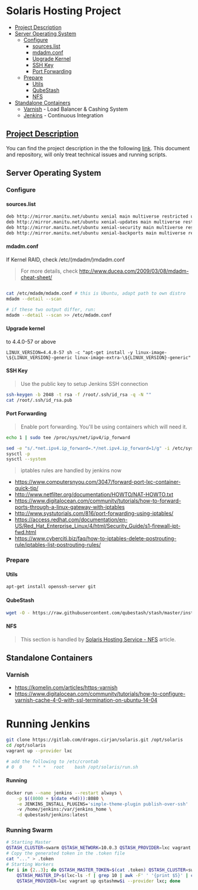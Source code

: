 # Solaris Hosting Project

* [Project Description](#project-description)
* [Server Operating System](#server-operating-system)
  * [Configure](#configure)
    * [sources.list](#sourceslist)
    * [mdadm.conf](#mdadmconf)
    * [Upgrade Kernel](#upgrade-kernel)
    * [SSH Key](#ssh-key)
    * [Port Forwarding](#port-forwarding)
  * [Prepare](#prepare)
    * [Utils](#utils)
    * [QubeStash](#qubestash)
    * [NFS](#nfs)
* [Standalone Containers](#)
  * [Varnish](#varnish) - Load Balancer & Cashing System
  * [Jenkins](#jenkins) - Continuous Integration

## [Project Description](https://docs.google.com/document/d/1yIL9FuCW8ZtKg7DTPA2h2rI-LjoQJx7LS-whFkSfJkc)

You can find the project description in the the following [link](https://docs.google.com/document/d/1yIL9FuCW8ZtKg7DTPA2h2rI-LjoQJx7LS-whFkSfJkc). This document and repository, will only treat technical issues and running scripts.

## Server Operating System

### Configure

#### sources.list

```bash
deb http://mirror.manitu.net/ubuntu xenial main multiverse restricted universe
deb http://mirror.manitu.net/ubuntu xenial-updates main multiverse restricted universe
deb http://mirror.manitu.net/ubuntu xenial-security main multiverse restricted universe
deb http://mirror.manitu.net/ubuntu xenial-backports main multiverse restricted universe
```

#### mdadm.conf

If Kernel RAID, check /etc/(mdadm/)mdadm.conf

> For more details, check http://www.ducea.com/2009/03/08/mdadm-cheat-sheet/

```bash

cat /etc/mdadm/mdadm.conf # this is Ubuntu, adapt path to own distro
mdadm --detail --scan

# if these two output differ, run:
mdadm --detail --scan >> /etc/mdadm.conf

```

#### Upgrade kernel

 to 4.4.0-57 or above

```
LINUX_VERSION=4.4.0-57 sh -c "apt-get install -y linux-image-\${LINUX_VERSION}-generic linux-image-extra-\${LINUX_VERSION}-generic"
```

#### SSH Key

> Use the public key to setup Jenkins SSH connection

```bash
ssh-keygen -b 2048 -t rsa -f /root/.ssh/id_rsa -q -N ""
cat /root/.ssh/id_rsa.pub
```

#### Port Forwarding

> Enable port forwarding. You'll be using containers which will need it.

```bash
echo 1 | sudo tee /proc/sys/net/ipv4/ip_forward

sed -e "s/.*net.ipv4.ip_forward=.*/net.ipv4.ip_forward=1/g" -i /etc/sysctl.conf
sysctl -p
sysctl --system
```

> iptables rules are handled by jenkins now

* https://www.computersnyou.com/3047/forward-port-lxc-container-quick-tip/
* http://www.netfilter.org/documentation/HOWTO/NAT-HOWTO.txt
* https://www.digitalocean.com/community/tutorials/how-to-forward-ports-through-a-linux-gateway-with-iptables
* http://www.systutorials.com/816/port-forwarding-using-iptables/
* https://access.redhat.com/documentation/en-US/Red_Hat_Enterprise_Linux/4/html/Security_Guide/s1-firewall-ipt-fwd.html
* https://www.cyberciti.biz/faq/how-to-iptables-delete-postrouting-rule/iptables-list-postrouting-rules/

### Prepare


#### Utils

```bash
apt-get install openssh-server git
```

#### QubeStash

```bash
wget -O - https://raw.githubusercontent.com/qubestash/stash/master/install-lxc.sh | bash
```

#### NFS

> This section is handled by [Solaris Hosting Service - NFS](doc/nfs-install.md) article.

## Standalone Containers

### Varnish

* https://komelin.com/articles/https-varnish
* https://www.digitalocean.com/community/tutorials/how-to-configure-varnish-cache-4-0-with-ssl-termination-on-ubuntu-14-04

# Running Jenkins

```bash
git clone https://gitlab.com/dragos.cirjan/solaris.git /opt/solaris
cd /opt/solaris
vagrant up --provider lxc

# add the following to /etc/crontab
# 0  0    * * *   root    bash /opt/solaris/run.sh
```


#### Running

```bash
docker run --name jenkins --restart always \
    -p $((8000 + $(date +%d))):8080 \
    -e JENKINS_INSTALL_PLUGINS='simple-theme-plugin publish-over-ssh'
    -v /home/jenkins:/var/jenkins_home \
    -d qubestash/jenkins:latest 
```


### Running Swarm

```bash
# Starting Master
QSTASH_CLUSTER=swarm QSTASH_NETWORK=10.0.3 QSTASH_PROVIDER=lxc vagrant up qstashmw1 --provider lxc
# Copy the generated token in the .token file
cat "..." > .token
# Starting Workers
for i in {2..3}; do QSTASH_MASTER_TOKEN=$(cat .token) QSTASH_CLUSTER=swarm QSTASH_NETWORK=10.0.3 \
    QSTASH_MASTER_IP=$(lxc-ls -f | grep 10 | awk -F' ' '{print $5}' | cut -f1 -d',') \
    QSTASH_PROVIDER=lxc vagrant up qstashmw$i --provider lxc; done
```

